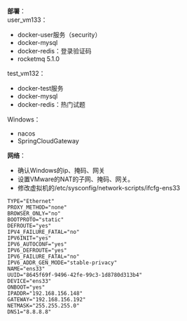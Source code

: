 **部署**：  
user_vm133：

- docker-user服务（security）
- docker-mysql
- docker-redis：登录验证码
- rocketmq 5.1.0

test_vm132：

- docker-test服务
- docker-mysql
- docker-redis：热门试题

Windows：

- nacos
- SpringCloudGateway

**网络**：

- 确认Windows的ip、掩码、网关
- 设置VMware的NAT的子网、掩码、网关。
- 修改虚拟机的/etc/sysconfig/network-scripts/ifcfg-ens33

```
TYPE="Ethernet"
PROXY_METHOD="none"
BROWSER_ONLY="no"
BOOTPROTO="static"
DEFROUTE="yes"
IPV4_FAILURE_FATAL="no"
IPV6INIT="yes"
IPV6_AUTOCONF="yes"
IPV6_DEFROUTE="yes"
IPV6_FAILURE_FATAL="no"
IPV6_ADDR_GEN_MODE="stable-privacy"
NAME="ens33"
UUID="8645f69f-9496-42fe-99c3-1d8780d313b4"
DEVICE="ens33"
ONBOOT="yes"
IPADDR="192.168.156.148"
GATEWAY="192.168.156.192"
NETMASK="255.255.255.0"
DNS1="8.8.8.8"
```